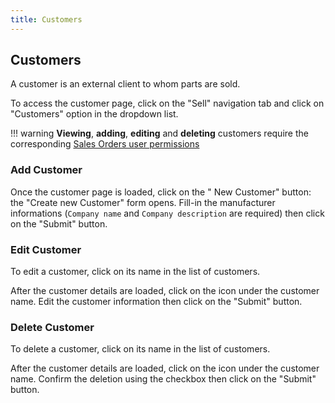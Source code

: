 ```yaml
---
title: Customers
---
```


## Customers

A customer is an external client to whom parts are sold.

To access the customer page, click on the "Sell" navigation tab and click on "Customers" option in the dropdown list.

!!! warning
	**Viewing**, **adding**, **editing** and **deleting** customers require the corresponding [Sales Orders user permissions](../../admin/permissions)

### Add Customer

Once the customer page is loaded, click on the "<span class='fas fa-plus-circle'></span> New Customer" button: the "Create new Customer" form opens. Fill-in the manufacturer informations (`Company name` and `Company description` are required) then click on the "Submit" button.

### Edit Customer

To edit a customer, click on its name in the list of customers.

After the customer details are loaded, click on the <span class='fas fa-edit'></span> icon under the customer name. Edit the customer information then click on the "Submit" button.

### Delete Customer

To delete a customer, click on its name in the list of customers.

After the customer details are loaded, click on the <span class='fas fa-trash-alt'></span> icon under the customer name. Confirm the deletion using the checkbox then click on the "Submit" button.
